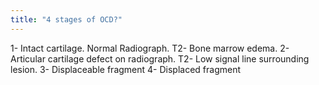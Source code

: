 ```yaml
---
title: "4 stages of OCD?"
---
```

1- Intact cartilage. Normal Radiograph. T2- Bone marrow edema. 2- Articular cartilage defect on radiograph. T2- Low signal line surrounding lesion. 3- Displaceable fragment 4- Displaced fragment


